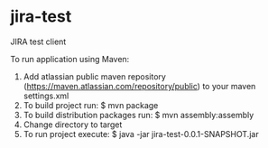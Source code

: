 # jira-test
JIRA test client

To run application using Maven:
1. Add atlassian public maven repository (https://maven.atlassian.com/repository/public) to your maven settings.xml
2. To build project run: $ mvn package
3. To build distribution packages run: $ mvn assembly:assembly
4. Change directory to target
5. To run project execute: $ java -jar jira-test-0.0.1-SNAPSHOT.jar 


